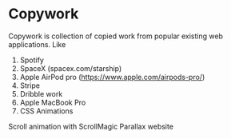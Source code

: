 # Copywork

Copywork is collection of copied work from popular existing web applications. Like

1. Spotify
2. SpaceX (spacex.com/starship)
3. Apple AirPod pro (https://www.apple.com/airpods-pro/)
4. Stripe
5. Dribble work
6. Apple MacBook Pro
7. CSS Animations

Scroll animation with ScrollMagic
Parallax website
